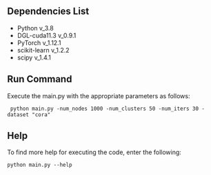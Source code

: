 ## Dependencies List
- Python v_3.8
- DGL-cuda11.3 v_0.9.1
- PyTorch v_1.12.1
- scikit-learn v_1.2.2
- scipy v_1.4.1

## Run Command
Execute the main.py with the appropriate parameters as follows:

```
 python main.py -num_nodes 1000 -num_clusters 50 -num_iters 30 -dataset "cora"
```

## Help
To find more help for executing the code, enter the following:

```
python main.py --help
```